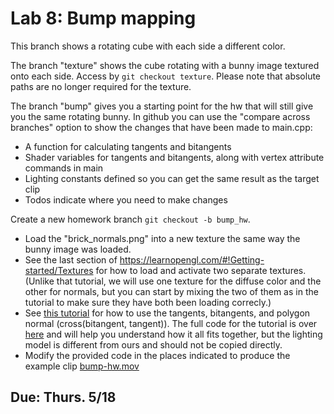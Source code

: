 # Lab 8: Bump mapping

This branch shows a rotating cube with each side a different color.

The branch "texture" shows the cube rotating with a bunny image textured onto each side. Access by `git checkout texture`. Please note that absolute paths are no longer required for the texture.

The branch "bump" gives you a starting point for the hw that will still give you the same rotating bunny. In github you can use the "compare across branches" option to show the changes that have been made to main.cpp:

* A function for calculating tangents and bitangents
* Shader variables for tangents and bitangents, along with vertex attribute commands in main
* Lighting constants defined so you can get the same result as the target clip
* Todos indicate where you need to make changes

Create a new homework branch `git checkout -b bump_hw`. 

* Load the "brick_normals.png" into a new texture the same way the bunny image was loaded.
* See the last section of https://learnopengl.com/#!Getting-started/Textures for how to load and activate two separate textures. (Unlike that tutorial, we will use one texture for the diffuse color and the other for normals, but you can start by mixing the two of them as in the tutorial to make sure they have both been loading correcly.)
* See [this tutorial](http://www.opengl-tutorial.org/intermediate-tutorials/tutorial-13-normal-mapping/) for how to use the tangents, bitangents, and polygon normal (cross(bitangent, tangent)). The full code for the tutorial is over [here](https://github.com/opengl-tutorials/ogl/tree/master/tutorial13_normal_mapping) and will help you understand how it all fits together, but the lighting model is different from ours and should not be copied directly.
* Modify the provided code in the places indicated to produce the example clip [bump-hw.mov](http://www.sci.brooklyn.cuny.edu/~levitan/cisc3620/materials/brickbunny.mov)

## Due: Thurs. 5/18
